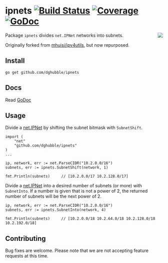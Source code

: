 # ipnets [![Build Status](https://github.com/dghubble/ipnets/workflows/go/badge.svg)](https://github.com/dghubble/ipnets/actions?query=workflow%3Atest+branch%3Amaster) [![Coverage](https://gocover.io/_badge/github.com/dghubble/ipnets)](https://gocover.io/github.com/dghubble/ipnets) [![GoDoc](https://godoc.org/github.com/dghubble/ipnets?status.svg)](https://godoc.org/github.com/dghubble/ipnets)

<img align="right" src="https://storage.googleapis.com/dghubble/gopher-ipnets.png">

Package `ipnets` divides `net.IPNet` networks into subnets.

Originally forked from [mhuisi/ipv4utils](https://github.com/mhuisi/ipv4utils), but now repurposed.

## Install

```
go get github.com/dghubble/ipnets
```

## Docs

Read [GoDoc](https://godoc.org/github.com/dghubble/ipnets)

## Usage

Divide a [net.IPNet](https://golang.org/pkg/net/#IPNet) by shifting the subnet bitmask with `SubnetShift`.

```
import (
    "net"
    "github.com/dghubble/ipnets"
)
...

ip, network, err := net.ParseCIDR("10.2.0.0/16")
subnets, err := ipnets.SubnetShift(network, 1)

fmt.Println(subnets)     // [10.2.0.0/17 10.2.128.0/17]
```

Divide a [net.IPNet](https://golang.org/pkg/net/#IPNet) into a desired number of subnets (or more) with `SubnetInto`. If a number is given that is not a power of 2, the returned number of subnets will be the next power of 2.

```
ip, network, err := net.ParseCIDR("10.2.0.0/16")
subnets, err := ipnets.SubnetInto(network, 4)

fmt.Println(subnets)     // [10.2.0.0/18 10.2.64.0/18 10.2.128.0/18 10.2.192.0/18]
```

## Contributing

Bug fixes are welcome. Please note that we are not accepting feature requests at this time.
